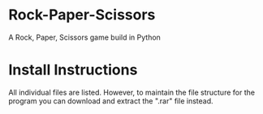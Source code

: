 # Rock-Paper-Scissors
A Rock, Paper, Scissors game build in Python

# Install Instructions
All individual files are listed. However, to maintain the file structure for the program you can download and extract the ".rar" file instead.
